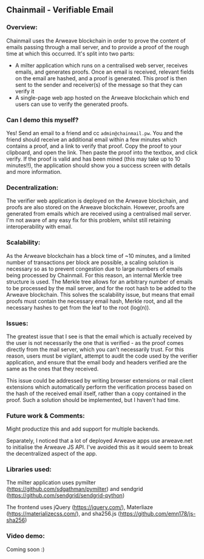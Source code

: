 ## Chainmail - Verifiable Email

### Overview:

Chainmail uses the Arweave blockchain in order to prove the content of emails passing through a mail server, and to provide a proof of the rough time at which this occurred. It's split into two parts: 

- A milter application which runs on a centralised web server, receives emails, and generates proofs. Once an email is received, relevant fields on the email are hashed, and a proof is generated. This proof is then sent to the sender and receiver(s) of the message so that they can verify it
- A single-page web app hosted on the Arweave blockchain which end users can use to verify the generated proofs.

### Can I demo this myself?

Yes! Send an email to a friend and cc `admin@chainmail.pw`. You and the friend should receive an additional email within a few minutes which contains a proof, and a link to verify that proof. Copy the proof to your clipboard, and open the link. Then paste the proof into the textbox, and click verify. If the proof is valid and has been mined (this may take up to 10 minutes!!), the application should show you a success screen with details and more information. 

### Decentralization:

The verifier web application is deployed on the Arweave blockchain, and proofs are also stored on the Arweave blockchain. However, proofs are generated from emails which are received using a centralised mail server. I'm not aware of any easy fix for this problem, whilst still retaining interoperability with email.

### Scalability:

As the Arweave blockchain has a block time of ~10 minutes, and a limited number of transactions per block are possible, a scaling solution is necessary so as to prevent congestion due to large numbers of emails being processed by Chainmail. For this reason, an internal Merkle tree structure is used. The Merkle tree allows for an arbitrary number of emails to be processed by the mail server, and for the root hash to be added to the Arweave blockchain. This solves the scalability issue, but means that email proofs must contain the necessary email hash, Merkle root, and all the necessary hashes to get from the leaf to the root (log(n)).

### Issues:

The greatest issue that I see is that the email which is actually received by the user is not necessarily the one that is verified - as the proof comes directly from the mail server, which you can't necessarily trust. For this reason, users must be vigilant, attempt to audit the code used by the verifier application, and ensure that the email body and headers verified are the same as the ones that they received.

This issue could be addressed by writing browser extensions or mail client extensions which automatically perform the verification process based on the hash of the received email itself, rather than a copy contained in the proof. Such a solution should be implemented, but I haven't had time.

### Future work & Comments:

Might productize this and add support for multiple backends. 

Separately, I noticed that a lot of deployed Arweave apps use arweave.net to initialise the Arweave JS API. I've avoided this as it would seem to break the decentralized aspect of the app.

### Libraries used:

The milter application uses pymilter (https://github.com/sdgathman/pymilter) and sendgrid (https://github.com/sendgrid/sendgrid-python)

The frontend uses jQuery (https://jquery.com/), Materliaze (https://materializecss.com/), and sha256.js (https://github.com/emn178/js-sha256)

### Video demo:

Coming soon :)
